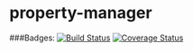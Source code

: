 property-manager
================
###Badges:
[![Build Status](https://travis-ci.org/ABarnhard/property-manager.svg)](https://travis-ci.org/ABarnhard/property-manager)
[![Coverage Status](https://coveralls.io/repos/kaylalynjones/property-manager/badge.png)](https://coveralls.io/r/kaylalynjones/property-manager)

